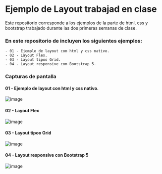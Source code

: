 # Ejemplo de Layout trabajad en clase

Este repositorio corresponde a los ejemplos de la parte de html, css y bootstrap trabajado durante las dos primeras semanas de clase.

### En este repositorio de incluyen los siguientes ejemplos:

```
- 01 - Ejemplo de layout con html y css nativo.
- 02 - Layout Flex.
- 03 - Layout tipoo Grid.
- 04 - Layout responsive con Bootstrap 5.
```

### Capturas de pantalla

#### 01 - Ejemplo de layout con html y css nativo.
![image](https://user-images.githubusercontent.com/16636086/119154043-15c13400-ba52-11eb-86b2-8502ca6ef842.png)

#### 02 - Layout Flex
![image](https://user-images.githubusercontent.com/16636086/119155107-1dcda380-ba53-11eb-88bc-ce0e5efcea2b.png)

#### 03 - Layout tipoo Grid
![image](https://user-images.githubusercontent.com/16636086/119155233-3fc72600-ba53-11eb-869f-2a957410364a.png)

#### 04 - Layout responsive con Bootstrap 5
![image](https://user-images.githubusercontent.com/16636086/119155281-4a81bb00-ba53-11eb-818a-30cb08df0212.png)
